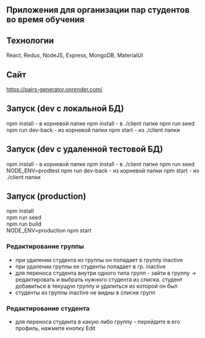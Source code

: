 ##  Приложения для организации пар студентов во время обучения

##  Технологии
React, Redux, NodeJS, Express, MongoDB, MaterialUI

##  Сайт
https://pairs-generator.onrender.com/

##  Запуск (dev c локальной БД)
npm install      - в корневой папке
npm install      - в ./client папке
npm run seed  
npm run dev-back - из корневой папки
npm start        - из ./client папки

##  Запуск (dev c удаленной тестовой БД)
npm install                          - в корневой папке
npm install                          - в ./client папке
npm run seed  
NODE_ENV=prodtest npm run dev-back   - из корневой папки
npm start                            - из ./client папки

##  Запуск (production)
npm install  
npm run seed  
npm run build  
NODE_ENV=production npm start

### Редактирование группы
- при удалении студента из группы он попадает в группу inactive
- при удалении группы ее студенты попадает в гр. inactive
- для переноса студента внутри одного типа групп - зайти в группу -> редактировать и выбрать нужного студента из списка. студент добавиться в текущую группу и удалиться из которой он был
- студенты из группы inactive не видны в списке групп

### Редактирование студента
- для переноса студента в какую либо группу - перейдите в его профиль, нажмите кнопку Edit
